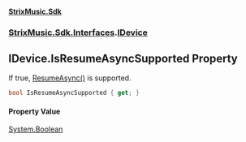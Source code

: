 #### [StrixMusic.Sdk](./index.md 'index')
### [StrixMusic.Sdk.Interfaces](./StrixMusic-Sdk-Interfaces.md 'StrixMusic.Sdk.Interfaces').[IDevice](./StrixMusic-Sdk-Interfaces-IDevice.md 'StrixMusic.Sdk.Interfaces.IDevice')
## IDevice.IsResumeAsyncSupported Property
If true, [ResumeAsync()](./StrixMusic-Sdk-Interfaces-IDevice-ResumeAsync().md 'StrixMusic.Sdk.Interfaces.IDevice.ResumeAsync()') is supported.  
```csharp
bool IsResumeAsyncSupported { get; }
```
#### Property Value
[System.Boolean](https://docs.microsoft.com/en-us/dotnet/api/System.Boolean 'System.Boolean')  
